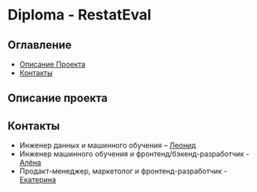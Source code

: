 # Diploma - RestatEval


## Оглавление
- [Описание Проекта](#описание-проекта)
- [Контакты](#контакты)

## Описание проекта

## Контакты
- Инженер данных и машинного обучения – [Леонид](https://github.com/barbarossk1n)
- Инженер машинного обучения и фронтенд/бэкенд-разработчик - [Алёна]()
- Продакт-менеджер, маркетолог и фронтенд-разработчик - [Екатерина]()
